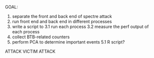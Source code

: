 GOAL: 
1. separate the front and back end of spectre attack
2. run front end and back end in different processes
3. write a script to
3.1 run each process
3.2 measure the perf output of each process
4. collect BTB-related counters
5. perform PCA to determine important events
5.1 R script?

ATTACK
VICTIM
ATTACK
